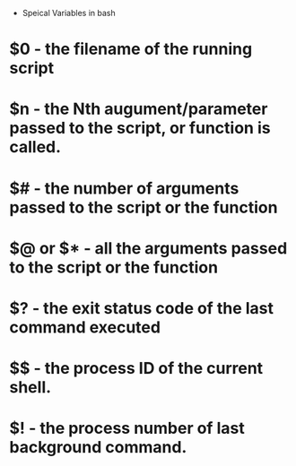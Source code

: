  * Speical Variables in bash 
 # $0 - the filename of the running script
 # $n - the Nth augument/parameter passed to the script, or function is called.
 # $# - the number of arguments passed to the script or the function
 # $@ or $* - all the arguments passed to the script or the function
 # $? - the exit status code of the last command executed
 # $$ - the process ID of the current shell.
 # $! - the process number of last background command.
